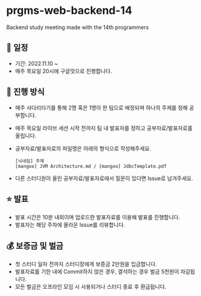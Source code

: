 # prgms-web-backend-14
Backend study meeting made with the 14th programmers

## 📆 일정
- 기간: 2022.11.10 ~
- 매주 목요일 20시에 구글밋으로 진행합니다.

## 📑 진행 방식
- 매주 사다리타기를 통해 2명 혹은 1명이 한 팀으로 배정되며 하나의 주제를 정해 공부합니다.
- 매주 목요일 라이브 세션 시작 전까지 팀 내 발표자를 정하고 공부자료/발표자료를 올립니다.

- 공부자료/발표자료의 파일명은 아래의 형식으로 작성해주세요.
  ```
  [닉네임] 주제
  [mangoo] JVM Architecture.md / [mangoo] JdbcTemplate.pdf
  ```
- 다른 스터디원이 올린 공부자료/발표자료에서 질문이 있다면 Issue로 남겨주세요.


## ⭐ 발표
- 발표 시간은 10분 내외이며 업로드한 발표자료를 이용해 발표를 진행합니다.
- 발표자는 해당 주차에 올라온 Issue를 리뷰합니다.

## 💰 보증금 및 벌금
- 첫 스터디 일자 전까지 스터디장에게 보증금 2만원을 입금합니다.
- 발표자료를 기한 내에 Commit하지 않은 경우, 결석하는 경우 벌금 5천원이 차감됩니다.
- 모든 벌금은 오프라인 모임 시 사용되거나 스터디 종료 후 환급됩니다.

